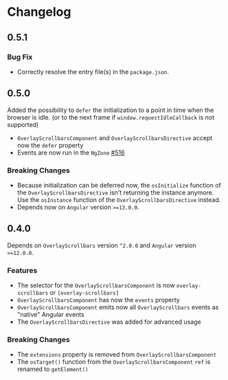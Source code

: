 # Changelog

## 0.5.1

### Bug Fix

- Correctly resolve the entry file(s) in the `package.json`.

## 0.5.0

Added the possibility to `defer` the initialization to a point in time when the browser is idle. (or to the next frame if `window.requestIdleCallback` is not supported) 

- `OverlayScrollbarsComponent` and `OverlayScrollbarsDirective` accept now the `defer` property
- Events are now run in the `NgZone` [#516](https://github.com/KingSora/OverlayScrollbars/pull/516)

### Breaking Changes

- Because initialization can be deferred now, the `osInitialize` function of the `OverlayScrollbarsDirective` isn't returning the instance anymore. Use the `osInstance` function of the `OverlayScrollbarsDirective` instead.
- Depends now on `Angular` version `>=13.0.0`.

## 0.4.0

Depends on `OverlayScrollbars` version `^2.0.0` and `Angular` version `>=12.0.0`.

### Features

- The selector for the `OverlayScrollbarsComponent` is now `overlay-scrollbars` or `[overlay-scrollbars]`
- `OverlayScrollbarsComponent` has now the `events` property
- `OverlayScrollbarsComponent` emits now all `OverlayScrollbars` events as "native" Angular events
- The `OverlayScrollbarsDirective` was added for advanced usage 

### Breaking Changes

- The `extensions` property is removed from `OverlayScrollbarsComponent`
- The `osTarget()` function from the `OverlayScrollbarsComponent` `ref` is renamed to `getElement()`